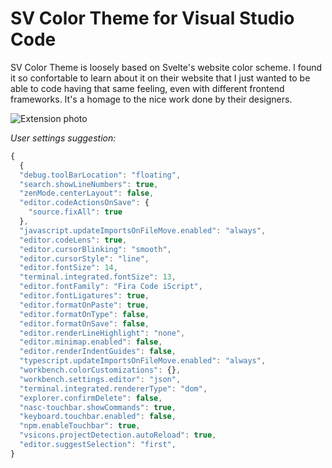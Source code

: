 # SV Color Theme for Visual Studio Code

SV Color Theme is loosely based on Svelte's website color scheme. I found it so confortable to learn about it on their website that I just wanted to be able to code having that same feeling, even with different frontend frameworks. It's a homage to the nice work done by their designers.

![Extension photo](https://imgur.com/2Fw5UUK.jpg)

_User settings suggestion:_

```javascript
{
  {
  "debug.toolBarLocation": "floating",
  "search.showLineNumbers": true,
  "zenMode.centerLayout": false,
  "editor.codeActionsOnSave": {
    "source.fixAll": true
  },
  "javascript.updateImportsOnFileMove.enabled": "always",
  "editor.codeLens": true,
  "editor.cursorBlinking": "smooth",
  "editor.cursorStyle": "line",
  "editor.fontSize": 14,
  "terminal.integrated.fontSize": 13,
  "editor.fontFamily": "Fira Code iScript",
  "editor.fontLigatures": true,
  "editor.formatOnPaste": true,
  "editor.formatOnType": false,
  "editor.formatOnSave": false,
  "editor.renderLineHighlight": "none",
  "editor.minimap.enabled": false,
  "editor.renderIndentGuides": false,
  "typescript.updateImportsOnFileMove.enabled": "always",
  "workbench.colorCustomizations": {},
  "workbench.settings.editor": "json",
  "terminal.integrated.rendererType": "dom",
  "explorer.confirmDelete": false,
  "nasc-touchbar.showCommands": true,
  "keyboard.touchbar.enabled": false,
  "npm.enableTouchbar": true,
  "vsicons.projectDetection.autoReload": true,
  "editor.suggestSelection": "first",
}
```